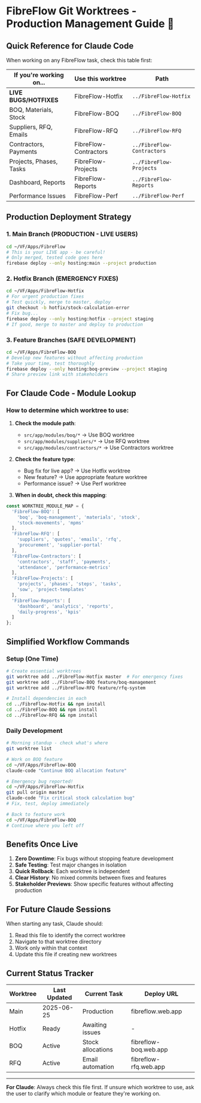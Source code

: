 # FibreFlow Git Worktrees - Production Management Guide 🌳

## Quick Reference for Claude Code

When working on any FibreFlow task, check this table first:

| If you're working on... | Use this worktree | Path |
|------------------------|-------------------|------|
| **LIVE BUGS/HOTFIXES** | FibreFlow-Hotfix | `../FibreFlow-Hotfix` |
| BOQ, Materials, Stock | FibreFlow-BOQ | `../FibreFlow-BOQ` |
| Suppliers, RFQ, Emails | FibreFlow-RFQ | `../FibreFlow-RFQ` |
| Contractors, Payments | FibreFlow-Contractors | `../FibreFlow-Contractors` |
| Projects, Phases, Tasks | FibreFlow-Projects | `../FibreFlow-Projects` |
| Dashboard, Reports | FibreFlow-Reports | `../FibreFlow-Reports` |
| Performance Issues | FibreFlow-Perf | `../FibreFlow-Perf` |

## Production Deployment Strategy

### 1. Main Branch (PRODUCTION - LIVE USERS)
```bash
cd ~/VF/Apps/FibreFlow
# This is your LIVE app - be careful!
# Only merged, tested code goes here
firebase deploy --only hosting:main --project production
```

### 2. Hotfix Branch (EMERGENCY FIXES)
```bash
cd ~/VF/Apps/FibreFlow-Hotfix
# For urgent production fixes
# Test quickly, merge to master, deploy
git checkout -b hotfix/stock-calculation-error
# Fix bug...
firebase deploy --only hosting:hotfix --project staging
# If good, merge to master and deploy to production
```

### 3. Feature Branches (SAFE DEVELOPMENT)
```bash
cd ~/VF/Apps/FibreFlow-BOQ
# Develop new features without affecting production
# Take your time, test thoroughly
firebase deploy --only hosting:boq-preview --project staging
# Share preview link with stakeholders
```

## For Claude Code - Module Lookup

### How to determine which worktree to use:

1. **Check the module path**:
   - `src/app/modules/boq/*` → Use BOQ worktree
   - `src/app/modules/suppliers/*` → Use RFQ worktree
   - `src/app/modules/contractors/*` → Use Contractors worktree

2. **Check the feature type**:
   - Bug fix for live app? → Use Hotfix worktree
   - New feature? → Use appropriate feature worktree
   - Performance issue? → Use Perf worktree

3. **When in doubt, check this mapping**:

```typescript
const WORKTREE_MODULE_MAP = {
  'FibreFlow-BOQ': [
    'boq', 'boq-management', 'materials', 'stock', 
    'stock-movements', 'mpms'
  ],
  'FibreFlow-RFQ': [
    'suppliers', 'quotes', 'emails', 'rfq',
    'procurement', 'supplier-portal'
  ],
  'FibreFlow-Contractors': [
    'contractors', 'staff', 'payments', 
    'attendance', 'performance-metrics'
  ],
  'FibreFlow-Projects': [
    'projects', 'phases', 'steps', 'tasks',
    'sow', 'project-templates'
  ],
  'FibreFlow-Reports': [
    'dashboard', 'analytics', 'reports',
    'daily-progress', 'kpis'
  ]
};
```

## Simplified Workflow Commands

### Setup (One Time)
```bash
# Create essential worktrees
git worktree add ../FibreFlow-Hotfix master  # For emergency fixes
git worktree add ../FibreFlow-BOQ feature/boq-management
git worktree add ../FibreFlow-RFQ feature/rfq-system

# Install dependencies in each
cd ../FibreFlow-Hotfix && npm install
cd ../FibreFlow-BOQ && npm install
cd ../FibreFlow-RFQ && npm install
```

### Daily Development
```bash
# Morning standup - check what's where
git worktree list

# Work on BOQ feature
cd ~/VF/Apps/FibreFlow-BOQ
claude-code "Continue BOQ allocation feature"

# Emergency bug reported!
cd ~/VF/Apps/FibreFlow-Hotfix
git pull origin master
claude-code "Fix critical stock calculation bug"
# Fix, test, deploy immediately

# Back to feature work
cd ~/VF/Apps/FibreFlow-BOQ
# Continue where you left off
```

## Benefits Once Live

1. **Zero Downtime**: Fix bugs without stopping feature development
2. **Safe Testing**: Test major changes in isolation
3. **Quick Rollback**: Each worktree is independent
4. **Clear History**: No mixed commits between fixes and features
5. **Stakeholder Previews**: Show specific features without affecting production

## For Future Claude Sessions

When starting any task, Claude should:
1. Read this file to identify the correct worktree
2. Navigate to that worktree directory
3. Work only within that context
4. Update this file if creating new worktrees

## Current Status Tracker

| Worktree | Last Updated | Current Task | Deploy URL |
|----------|--------------|--------------|------------|
| Main | 2025-06-25 | Production | fibreflow.web.app |
| Hotfix | Ready | Awaiting issues | - |
| BOQ | Active | Stock allocations | fibreflow-boq.web.app |
| RFQ | Active | Email automation | fibreflow-rfq.web.app |

---

**For Claude**: Always check this file first. If unsure which worktree to use, ask the user to clarify which module or feature they're working on.